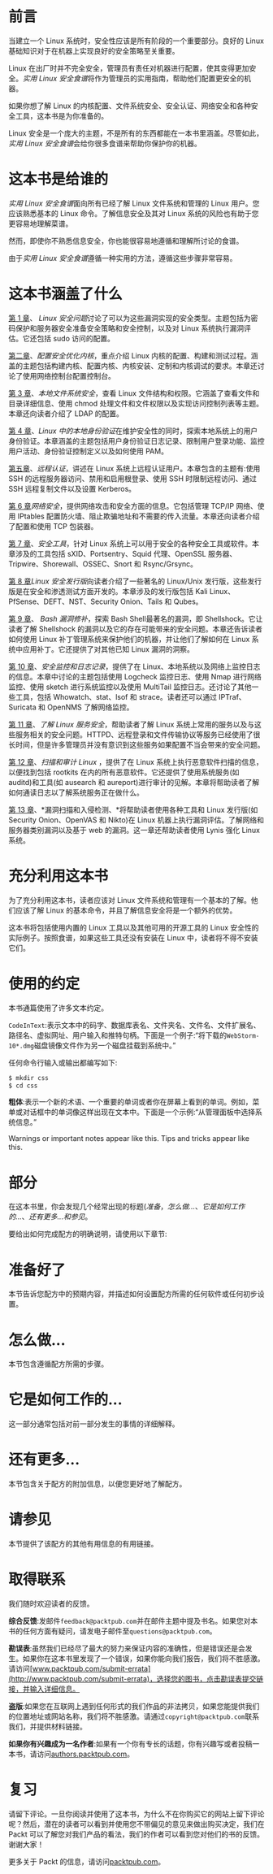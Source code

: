 # 前言

当建立一个 Linux 系统时，安全性应该是所有阶段的一个重要部分。良好的 Linux 基础知识对于在机器上实现良好的安全策略至关重要。

Linux 在出厂时并不完全安全，管理员有责任对机器进行配置，使其变得更加安全。*实用 Linux 安全食谱*将作为管理员的实用指南，帮助他们配置更安全的机器。

如果你想了解 Linux 的内核配置、文件系统安全、安全认证、网络安全和各种安全工具，这本书是为你准备的。

Linux 安全是一个庞大的主题，不是所有的东西都能在一本书里涵盖。尽管如此，*实用 Linux 安全食谱*会给你很多食谱来帮助你保护你的机器。

# 这本书是给谁的

*实用 Linux 安全食谱*面向所有已经了解 Linux 文件系统和管理的 Linux 用户。您应该熟悉基本的 Linux 命令。了解信息安全及其对 Linux 系统的风险也有助于您更容易地理解菜谱。

然而，即使你不熟悉信息安全，你也能很容易地遵循和理解所讨论的食谱。

由于*实用 Linux 安全食谱*遵循一种实用的方法，遵循这些步骤非常容易。

# 这本书涵盖了什么

[第 1 章](01.html)、 *Linux 安全问题*讨论了可以为这些漏洞实现的安全类型。主题包括为密码保护和服务器安全准备安全策略和安全控制，以及对 Linux 系统执行漏洞评估。它还包括 sudo 访问的配置。

[第二章](02.html)、*配置安全优化内核*，重点介绍 Linux 内核的配置、构建和测试过程。涵盖的主题包括构建内核、配置内核、内核安装、定制和内核调试的要求。本章还讨论了使用网络控制台配置控制台。

[第 3 章](03.html)、*本地文件系统安全*，查看 Linux 文件结构和权限。它涵盖了查看文件和目录详细信息、使用 chmod 处理文件和文件权限以及实现访问控制列表等主题。本章还向读者介绍了 LDAP 的配置。

[第 4 章](04.html)、*Linux 中的本地身份验证*在维护安全性的同时，探索本地系统上的用户身份验证。本章涵盖的主题包括用户身份验证日志记录、限制用户登录功能、监控用户活动、身份验证控制定义以及如何使用 PAM。

[第五章](05.html)、*远程认证*，讲述在 Linux 系统上远程认证用户。本章包含的主题有:使用 SSH 的远程服务器访问、禁用和启用根登录、使用 SSH 时限制远程访问、通过 SSH 远程复制文件以及设置 Kerberos。

[第 6 章](06.html)*网络安全*，提供网络攻击和安全方面的信息。它包括管理 TCP/IP 网络、使用 IPtables 配置防火墙、阻止欺骗地址和不需要的传入流量。本章还向读者介绍了配置和使用 TCP 包装器。

[第 7 章](07.html)、*安全工具*，针对 Linux 系统上可以用于安全的各种安全工具或软件。本章涉及的工具包括 sXID、Portsentry、Squid 代理、OpenSSL 服务器、Tripwire、Shorewall、OSSEC、Snort 和 Rsync/Grsync。

[第 8 章](08.html)*Linux 安全发行版*向读者介绍了一些著名的 Linux/Unix 发行版，这些发行版是在安全和渗透测试方面开发的。本章涉及的发行版包括 Kali Linux、PfSense、DEFT、NST、Security Onion、Tails 和 Qubes。

[第 9 章](09.html)、 *Bash 漏洞修补*，探索 Bash Shell最著名的漏洞，即 Shellshock。它让读者了解 Shellshock 的漏洞以及它的存在可能带来的安全问题。本章还告诉读者如何使用 Linux 补丁管理系统来保护他们的机器，并让他们了解如何在 Linux 系统中应用补丁。它还提供了对其他已知 Linux 漏洞的洞察。

[第 10 章](10.html)、*安全监控和日志记录*，提供了在 Linux、本地系统以及网络上监控日志的信息。本章中讨论的主题包括使用 Logcheck 监控日志、使用 Nmap 进行网络监控、使用 sketch 进行系统监控以及使用 MultiTail 监控日志。还讨论了其他一些工具，包括 Whowatch、stat、lsof 和 strace。读者还可以通过 IPTraf、Suricata 和 OpenNMS 了解网络监控。

[第 11 章](11.html)、*了解 Linux 服务安全*，帮助读者了解 Linux 系统上常用的服务以及与这些服务相关的安全问题。HTTPD、远程登录和文件传输协议等服务已经使用了很长时间，但是许多管理员并没有意识到这些服务如果配置不当会带来的安全问题。

[第 12 章](12.html)、*扫描和审计 Linux* ，提供了在 Linux 系统上执行恶意软件扫描的信息，以便找到包括 rootkits 在内的所有恶意软件。它还提供了使用系统服务(如 auditd)和工具(如 ausearch 和 aureport)进行审计的见解。本章将帮助读者了解如何通读日志以了解系统服务正在做什么。

[第 13 章](13.html)、*漏洞扫描和入侵检测、*将帮助读者使用各种工具和 Linux 发行版(如 Security Onion、OpenVAS 和 Nikto)在 Linux 机器上执行漏洞评估。了解网络和服务器类别漏洞以及基于 web 的漏洞。这一章还帮助读者使用 Lynis 强化 Linux 系统。

# 充分利用这本书

为了充分利用这本书，读者应该对 Linux 文件系统和管理有一个基本的了解。他们应该了解 Linux 的基本命令，并且了解信息安全将是一个额外的优势。

这本书将包括使用内置的 Linux 工具以及其他可用的开源工具的 Linux 安全性的实际例子。按照食谱，如果这些工具还没有安装在 Linux 中，读者将不得不安装它们。

# 使用的约定

本书通篇使用了许多文本约定。

`CodeInText`:表示文本中的码字、数据库表名、文件夹名、文件名、文件扩展名、路径名、虚拟网址、用户输入和推特句柄。下面是一个例子:“将下载的`WebStorm-10*.dmg`磁盘镜像文件作为另一个磁盘挂载到系统中。”

任何命令行输入或输出都编写如下:

```sh
$ mkdir css
$ cd css
```

**粗体**:表示一个新的术语、一个重要的单词或者你在屏幕上看到的单词。例如，菜单或对话框中的单词像这样出现在文本中。下面是一个示例:“从管理面板中选择系统信息。”

Warnings or important notes appear like this. Tips and tricks appear like this.

# 部分

在这本书里，你会发现几个经常出现的标题(*准备*，*怎么做...*、*它是如何工作的...*、*还有更多...*和*参见*。

要给出如何完成配方的明确说明，请使用以下章节:

# 准备好了

本节告诉您配方中的预期内容，并描述如何设置配方所需的任何软件或任何初步设置。

# 怎么做...

本节包含遵循配方所需的步骤。

# 它是如何工作的...

这一部分通常包括对前一部分发生的事情的详细解释。

# 还有更多...

本节包含关于配方的附加信息，以便您更好地了解配方。

# 请参见

本节提供了该配方的其他有用信息的有用链接。

# 取得联系

我们随时欢迎读者的反馈。

**综合反馈**:发邮件`feedback@packtpub.com`并在邮件主题中提及书名。如果您对本书的任何方面有疑问，请发电子邮件至`questions@packtpub.com`。

**勘误表**:虽然我们已经尽了最大的努力来保证内容的准确性，但是错误还是会发生。如果你在这本书里发现了一个错误，如果你能向我们报告，我们将不胜感激。请访问[www.packtpub.com/submit-errata](http://www.packtpub.com/submit-errata)，选择您的图书，点击勘误表提交链接，并输入详细信息。

**盗版**:如果您在互联网上遇到任何形式的我们作品的非法拷贝，如果您能提供我们的位置地址或网站名称，我们将不胜感激。请通过`copyright@packtpub.com`联系我们，并提供材料链接。

**如果你有兴趣成为一名作者**:如果有一个你有专长的话题，你有兴趣写或者投稿一本书，请访问[authors.packtpub.com](http://authors.packtpub.com/)。

# 复习

请留下评论。一旦你阅读并使用了这本书，为什么不在你购买它的网站上留下评论呢？然后，潜在的读者可以看到并使用您不带偏见的意见来做出购买决定，我们在 Packt 可以了解您对我们产品的看法，我们的作者可以看到您对他们的书的反馈。谢谢大家！

更多关于 Packt 的信息，请访问[packtpub.com](https://www.packtpub.com/)。